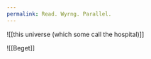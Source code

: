 ```yaml
---
permalink: Read. Wyrng. Parallel.
---
```

![[this universe (which some call the hospital)]]




![[Beget]]